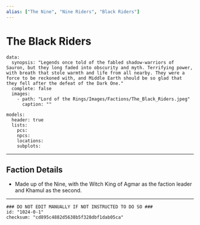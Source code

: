```yaml
---
alias: ["The Nine", "Nine Riders", "Black Riders"]
---
```

# The Black Riders

```RpgManagerData
data: 
  synopsis: "Legends once told of the fabled shadow-warriors of Sauron, but they long faded into obscurity and myth. Terrifying power, with breath that stole warmth and life from all nearby. They were a force to be reckoned with, and Middle Earth should be so glad that they fell after the defeat of the Dark One."
  complete: false
  images: 
    - path: "Lord of the Rings/Images/Factions/The_Black_Riders.jpeg"
      caption: ""
```

```RpgManager
models: 
  header: true
  lists: 
    pcs: 
    npcs: 
    locations: 
    subplots: 
```

---

## Faction Details

- Made up of the Nine, with the Witch King of Agmar as the faction leader and Khamul as the second.

---

```RpgManagerID
### DO NOT EDIT MANUALLY IF NOT INSTRUCTED TO DO SO ###
id: "1024-0-1"
checksum: "cd895c4882d5638b5f328dbf1dab05ca"
```
